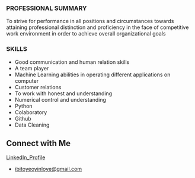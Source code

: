 ### PROFESSIONAL SUMMARY
To strive for performance in all positions and circumstances towards attaining
professional distinction and proficiency in the face of competitive work
environment in order to achieve overall organizational goals
### SKILLS
- Good communication and human relation skills
- A team player
- Machine Learning  abilities in operating different applications on computer
- Customer relations
- To work with honest and understanding
- Numerical control and understanding
- Python
- Colaboratory
- Github
- Data Cleaning

## Connect with Me

[LinkedIn_Profile](linkedin.com/in/ibitoye-oyinloye-3b564b106)
- ibitoyeoyinloye@gmail.com

